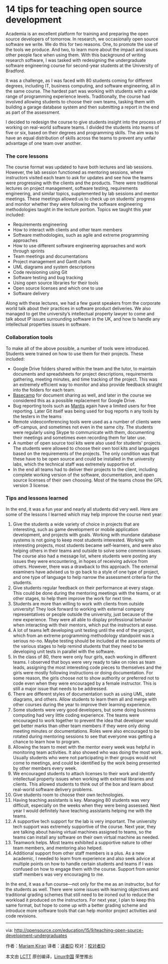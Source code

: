 14 tips for teaching open source development
================================================================================
Academia is an excellent platform for training and preparing the open source developers of tomorrow. In research, we occasionally open source software we write. We do this for two reasons. One, to promote the use of the tools we produce. And two, to learn more about the impact and issues other people face when using them. With this background of writing research software, I was tasked with redesigning the undergraduate software engineering course for second-year students at the University of Bradford.

It was a challenge, as I was faced with 80 students coming for different degrees, including IT, business computing, and software engineering, all in the same course. The hardest part was working with students with a wide range of programming experience levels. Traditionally, the course had involved allowing students to choose their own teams, tasking them with building a garage database system and then submitting a report in the end as part of the assessment.

I decided to redesign the course to give students insight into the process of working on real-world software teams. I divided the students into teams of five or six, based on their degrees and programming skills. The aim was to have an equal distribution of skills across the teams to prevent any unfair advantage of one team over another.

### The core lessons ###

The course format was updated to have both lectures and lab sessions. However, the lab session functioned as mentoring sessions, where instructors visited each team to ask for updates and see how the teams were progressing with the clients and the products. There were traditional lectures on project management, software testing, requirements engineering, and similar topics, supplemented by lab sessions and mentor meetings. These meetings allowed us to check up on students' progress and monitor whether they were following the software engineering methodologies taught in the lecture portion. Topics we taught this year included:

- Requirements engineering
- How to interact with clients and other team members
- Software methodologies, such as agile and extreme programming approaches
- How to use different software engineering approaches and work through sprints
- Team meetings and documentations
- Project management and Gantt charts
- UML diagrams and system descriptions
- Code revisioning using Git
- Software testing and bug tracking
- Using open source libraries for their tools
- Open source licenses and which one to use
- Software delivery

Along with these lectures, we had a few guest speakers from the corporate world talk about their practices in software product deliveries. We also managed to get the university’s intellectual property lawyer to come and talk about IP issues surrounding software in the UK, and how to handle any intellectual properties issues in software.

### Collaboration tools ###

To make all of the above possible, a number of tools were introduced. Students were trained on how to use them for their projects. These included:

- Google Drive folders shared within the team and the tutor, to maintain documents and spreadsheets for project descriptions, requirements gathering, meeting minutes, and time tracking of the project. This was an extremely efficient way to monitor and also provide feedback straight into the folders for each team.
- [Basecamp][1] for document sharing as well, and later in the course we considered this as a possible replacement for Google Drive.
- Bug reporting tools such as [Mantis][2] again have a limited users for free reporting. Later Git itself was being used for bug reports n any tools by the testers in the teams
- Remote videoconferencing tools were used as a number of clients were off-campus, and sometimes not even in the same city. The students were regularly using Skype to communicate with them, documenting their meetings and sometimes even recording them for later use.
- A number of open source tool kits were also used for students' projects. The students were allowed to choose their own tool kits and languages based on the requirements of the projects. The only condition was that these have to be open source and could be installed in the university labs, which the technical staff was extremely supportive of.
- In the end all teams had to deliver their projects to the client, including complete working version of the software, documentation, and open source licenses of their own choosing. Most of the teams chose the GPL version 3 license.

### Tips and lessons learned ###

In the end, it was a fun year and nearly all students did very well. Here are some of the lessons I learned which may help improve the course next year:

1. Give the students a wide variety of choice in projects that are interesting, such as game development or mobile application development, and projects with goals. Working with mundane database systems is not going to keep most students interested. Working with interesting projects, most students became self-learners, and were also helping others in their teams and outside to solve some common issues. The course also had a message list, where students were posting any issues they were encountering, in hopes of receiving advice from others. However, there was a drawback to this approach. The external examiners have advised us to go back to a style of one type of project, and one type of language to help narrow the assessment criteria for the students.
1. Give students regular feedback on their performance at every stage. This could be done during the mentoring meetings with the teams, or at other stages, to help them improve the work for next time.
1. Students are more than willing to work with clients from outside university! They look forward to working with external company representatives or people outside the university, just because of the new experience. They were all able to display professional behavior when interacting with their mentors, which put the instructors at ease.
1. A lot of teams left developing unit testing until the end of the project, which from an extreme programming methodology standpoint was a serious no-no. Maybe testing should be included at the assessments of the various stages to help remind students that they need to be developing unit tests in parallel with the software.
1. In the class of 80, there were only four girls, each working in different teams. I observed that boys were very ready to take on roles as team leads, assigning the most interesting code pieces to themselves and the girls were mostly following instructions or doing documentation. For some reason, the girls choose not to show authority or preferred not to code even when they were encouraged by a female instructor. This is still a major issue that needs to be addressed.
1. There are different styles of documentation such as using UML, state diagrams, and others. Allow students to learn them all and merge with other courses during the year to improve their learning experience.
1. Some students were very good developers, but some doing business computing had very little coding experience. The teams were encouraged to work together to prevent the idea that developer would get better marks than other team members if they were only doing meeting minutes or documentations. Roles were also encouraged to be rotated during mentoring sessions to see that everyone was getting a chance to learn how to program.
1. Allowing the team to meet with the mentor every week was helpful in monitoring team activities. It also showed who was doing the most work. Usually students who were not participating in their groups would not come to meetings, and could be identified by the work being presented by other members every week.
1. We encouraged students to attach licenses to their work and identify intellectual property issues when working with external libraries and clients. This allowed students to think out of the box and learn about real-world software delivery problems.
1. Give students room to choose their own technologies.
1. Having teaching assistants is key. Managing 80 students was very difficult, especially on the weeks when they were being assessed. Next year I would definitely have teaching assistants helping me with the teams.
1. A supportive tech support for the lab is very important. The university tech support was extremely supportive of the course. Next year, they are talking about having virtual machines assigned to teams, so the teams can install any software on their own virtual machine as needed.
1. Teamwork helps. Most teams exhibited a supportive nature to other team members, and mentoring also helped.
1. Additional support from other staff members is a plus. As a new academic, I needed to learn from experience and also seek advice at multiple points on how to handle certain students and teams if I was confused on how to engage them with the course. Support from senior staff members was very encouraging to me.

In the end, it was a fun course—not only for the me as an instructor, but for the students as well. There were some issues with learning objectives and traditional grading schemes that still need to be ironed out to reduce the workload it produced on the instructors. For next year, I plan to keep this same format, but hope to come up with a better grading scheme and introduce more software tools that can help monitor project activities and code revisions.

--------------------------------------------------------------------------------

via: http://opensource.com/education/15/9/teaching-open-source-development-undergraduates

作者：[Mariam Kiran][a]
译者：[译者ID](https://github.com/译者ID)
校对：[校对者ID](https://github.com/校对者ID)

本文由 [LCTT](https://github.com/LCTT/TranslateProject) 原创编译，[Linux中国](https://linux.cn/) 荣誉推出

[a]:http://opensource.com/users/mariamkiran
[1]:https://basecamp.com/
[2]:https://www.mantisbt.org/